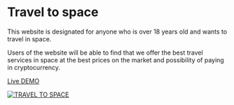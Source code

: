 # Travel to space

This website is designated for anyone who is over 18 years old and wants to travel in space.

Users of the website will be able to find that we offer the best travel services in space at the best prices on the market and possibility of paying in cryptocurrency.

[Live DEMO](https://StefanCucuta.github.io/project_1_/)

[![TRAVEL TO SPACE](StefanCucuta.github.io/project_1_/blob/main/docs/preview.png)](https://StefanCucuta.github.io/project_1_/)
